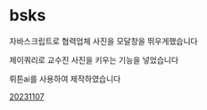 # bsks


자바스크립트로 협력업체 사진을 모달창을 뛰우게했습니다

제이쿼리로 교수진 사진을 키우는 기능을 넣었습니다

뤼튼ai를 사용하여 제작하였습니다


[20231107](https://yuls0202.github.io/bsks/index.html)
